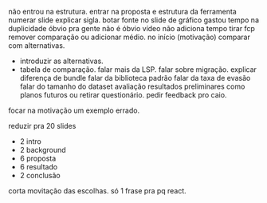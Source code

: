 não entrou na estrutura.
entrar na proposta e estrutura da ferramenta
numerar slide
explicar sigla.
botar fonte no slide de gráfico
gastou tempo na duplicidade
óbvio pra gente não é óbvio
vídeo não adiciona tempo
tirar fcp
remover comparação ou adicionar médio.
no início (motivação) comparar com alternativas.
- introduzir as alternativas.
- tabela de comparação.
falar mais da LSP.
falar sobre migração.
explicar diferença de bundle
falar da biblioteca padrão
falar da taxa de evasão
falar do tamanho do dataset
avaliação resultados preliminares como planos futuros ou retirar questionário.
pedir feedback pro caio.

focar na motivação um exemplo errado.

reduzir pra 20 slides
- 2 intro
- 2 background
- 6 proposta
- 6 resultado
- 2 conclusão

corta movitação das escolhas. só 1 frase pra pq react.

